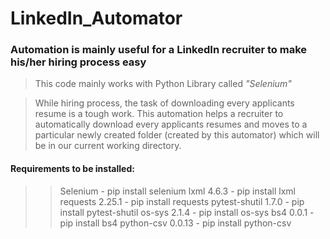 # LinkedIn_Automator

### Automation is mainly useful for a LinkedIn recruiter to make his/her hiring process easy

> This code mainly works with Python Library called *"Selenium"*

> While hiring process, the task of downloading every applicants resume is a tough work. This automation helps a recruiter to automatically download every applicants resumes and moves to a particular newly created folder (created by this automator) which will be in our current working directory.

#### Requirements to be installed:

> > Selenium - pip install selenium
> > lxml 4.6.3 - pip install lxml
> > requests 2.25.1 - pip install requests
> > pytest-shutil 1.7.0 - pip install pytest-shutil
> > os-sys 2.1.4 - pip install os-sys
> > bs4 0.0.1 - pip install bs4
> > python-csv 0.0.13 - pip install python-csv




